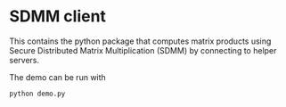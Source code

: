 # SDMM client

This contains the python package that computes matrix products using Secure Distributed Matrix Multiplication (SDMM) by connecting to helper servers.

The demo can be run with

```bash
python demo.py
```
